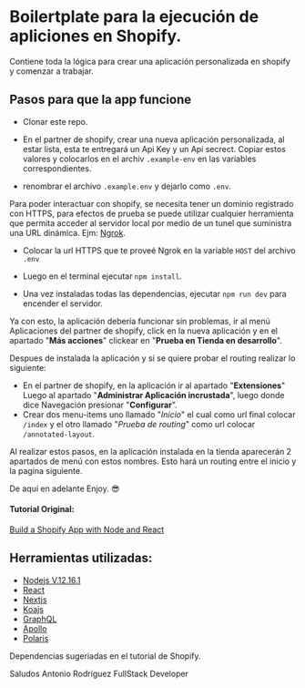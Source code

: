 # Boilertplate para la ejecución de apliciones en Shopify.

Contiene toda la lógica para crear una aplicación personalizada en shopify y comenzar a trabajar.

## Pasos para que la app funcione

- Clonar este repo.

- En el partner de shopify, crear una nueva aplicación personalizada, al estar lista, esta te entregará un Api Key y un Api secrect. Copiar estos valores y colocarlos en el archiv `.example-env` en las variables correspondientes.

- renombrar el archivo `.example.env` y dejarlo como `.env`.

Para poder interactuar con shopify, se necesita tener un dominio registrado con HTTPS, para efectos de prueba se puede utilizar cualquier herramienta que permita acceder al servidor local por medio de un tunel que suministra una URL dinámica. Ejm: [Ngrok](https://ngrok.com/).

- Colocar la url HTTPS que te proveé Ngrok en la variable `HOST` del archivo `.env`

- Luego en el terminal ejecutar `npm install`.

- Una vez instaladas todas las dependencias, ejecutar `npm run dev` para encender el servidor.

Ya con esto, la aplicación debería funcionar sin problemas, ir al menú Aplicaciones del partner de shopify, click en la nueva aplicación y en el apartado "**Más acciones**" clickear en "**Prueba en Tienda en desarrollo**".

Despues de instalada la aplicación y si se quiere probar el routing realizar lo siguiente:

- En el partner de shopify, en la aplicación ir al apartado "**Extensiones**" Luego al apartado "**Administrar Aplicación incrustada**", luego donde dice Navegación presionar "**Configurar**".
- Crear dos menu-items uno llamado "_Inicio_" el cual como url final colocar `/index` y el otro llamado "_Prueba de routing_" como url colocar `/annotated-layout`.

Al realizar estos pasos, en la aplicación instalada en la tienda aparecerán 2 apartados de menú con estos nombres. Esto hará un routing entre el inicio y la pagina siguiente.

De aquí en adelante Enjoy. 😎

#### Tutorial Original:

[Build a Shopify App with Node and React](https://shopify.dev/tutorials/build-a-shopify-app-with-node-and-react)

## Herramientas utilizadas:

- [Nodejs V.12.16.1](https://nodejs.org/es/)
- [React](https://reactjs.org/)
- [Nextjs](https://nextjs.org/)
- [Koajs](https://koajs.com/)
- [GraphQL](https://graphql.org/)
- [Apollo](https://www.apollographql.com/)
- [Polaris](https://polaris.shopify.com/)

Dependencias sugeriadas en el tutorial de Shopify.

Saludos
Antonio Rodríguez
FullStack Developer
